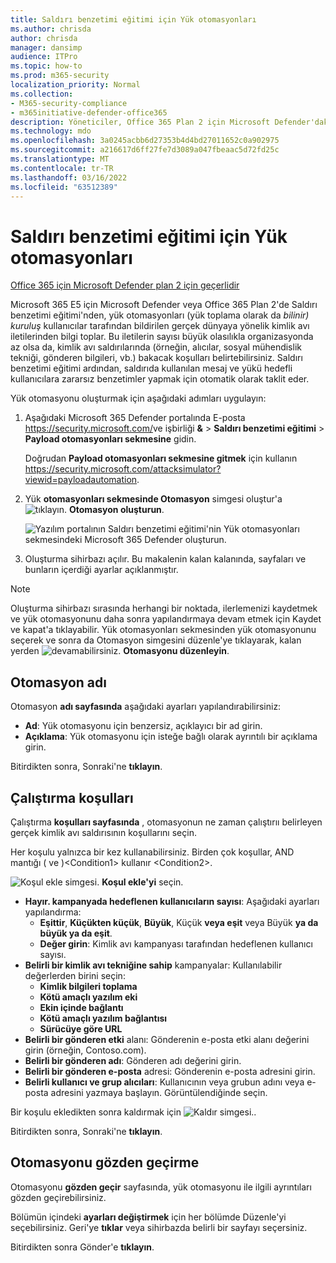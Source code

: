 ```yaml
---
title: Saldırı benzetimi eğitimi için Yük otomasyonları
ms.author: chrisda
author: chrisda
manager: dansimp
audience: ITPro
ms.topic: how-to
ms.prod: m365-security
localization_priority: Normal
ms.collection:
- M365-security-compliance
- m365initiative-defender-office365
description: Yöneticiler, Office 365 Plan 2 için Microsoft Defender'daki Saldırı benzetimi eğitimi için otomatik benzetimleri toplamak ve başlatmak için yük otomasyonlarını (yük toplama) kullanmayı öğrenebilir.
ms.technology: mdo
ms.openlocfilehash: 3a0245acbb6d27353b4d4bd27011652c0a902975
ms.sourcegitcommit: a216617d6ff27fe7d3089a047fbeaac5d72fd25c
ms.translationtype: MT
ms.contentlocale: tr-TR
ms.lasthandoff: 03/16/2022
ms.locfileid: "63512389"
---
```

# <a name="payload-automations-for-attack-simulation-training"></a>Saldırı benzetimi eğitimi için Yük otomasyonları

 [Office 365 için Microsoft Defender plan 2 için geçerlidir](defender-for-office-365.md)

Microsoft 365 E5 için Microsoft Defender veya Office 365 Plan 2'de Saldırı benzetimi eğitimi'nden, yük otomasyonları (yük toplama olarak da _bilinir) kuruluş_ kullanıcılar tarafından bildirilen gerçek dünyaya yönelik kimlik avı iletilerinden bilgi toplar. Bu iletilerin sayısı büyük olasılıkla organizasyonda az olsa da, kimlik avı saldırılarında (örneğin, alıcılar, sosyal mühendislik tekniği, gönderen bilgileri, vb.) bakacak koşulları belirtebilirsiniz. Saldırı benzetimi eğitimi ardından, saldırıda kullanılan mesaj ve yükü hedefli kullanıcılara zararsız benzetimler yapmak için otomatik olarak taklit eder.

Yük otomasyonu oluşturmak için aşağıdaki adımları uygulayın:

1. Aşağıdaki Microsoft 365 Defender portalında E-posta <https://security.microsoft.com/>ve işbirliği **&** \> **Saldırı benzetimi eğitimi** \> **Payload otomasyonları sekmesine** gidin.

   Doğrudan **Payload otomasyonları sekmesine gitmek** için kullanın <https://security.microsoft.com/attacksimulator?viewid=payloadautomation>.

2. Yük **otomasyonları sekmesinde Otomasyon** simgesi oluştur'a ![tıklayın.](../../media/m365-cc-sc-create-icon.png) **Otomasyon oluşturun**.

   ![Yazılım portalının Saldırı benzetimi eğitimi'nin Yük otomasyonları sekmesindeki Microsoft 365 Defender oluşturun.](../../media/attack-sim-training-payload-automations-create.png)

3. Oluşturma sihirbazı açılır. Bu makalenin kalan kalanında, sayfaları ve bunların içerdiği ayarlar açıklanmıştır.

> [!NOTE]
> Oluşturma sihirbazı sırasında herhangi bir noktada, ilerlemenizi kaydetmek ve  yük otomasyonunu daha sonra yapılandırmaya devam etmek için Kaydet ve kapat'a tıklayabilir. Yük otomasyonları sekmesinden yük otomasyonunu seçerek ve sonra da Otomasyon simgesini düzenle'ye tıklayarak, kalan yerden  ![devamabilirsiniz.](../../media/m365-cc-sc-edit-icon.png) **Otomasyonu düzenleyin**.

## <a name="automation-name"></a>Otomasyon adı

Otomasyon **adı sayfasında** aşağıdaki ayarları yapılandırabilirsiniz:

- **Ad**: Yük otomasyonu için benzersiz, açıklayıcı bir ad girin.
- **Açıklama**: Yük otomasyonu için isteğe bağlı olarak ayrıntılı bir açıklama girin.

Bitirdikten sonra, Sonraki'ne **tıklayın**.

## <a name="run-conditions"></a>Çalıştırma koşulları

Çalıştırma **koşulları sayfasında** , otomasyonun ne zaman çalıştırıı belirleyen gerçek kimlik avı saldırısının koşullarını seçin.

Her koşulu yalnızca bir kez kullanabilirsiniz. Birden çok koşullar, AND mantığı ( ve )\<Condition1\> kullanır \<Condition2\>.

![Koşul ekle simgesi.](../../media/m365-cc-sc-create-icon.png) **Koşul ekle'yi** seçin.

- **Hayır. kampanyada hedeflenen kullanıcıların sayısı**: Aşağıdaki ayarları yapılandırma:
  - **Eşittir**, **Küçükten küçük**, **Büyük**, Küçük **veya eşit** veya Büyük **ya da büyük ya da eşit**.
  - **Değer girin**: Kimlik avı kampanyası tarafından hedeflenen kullanıcı sayısı.
- **Belirli bir kimlik avı tekniğine sahip** kampanyalar: Kullanılabilir değerlerden birini seçin:
  - **Kimlik bilgileri toplama**
  - **Kötü amaçlı yazılım eki**
  - **Ekin içinde bağlantı**
  - **Kötü amaçlı yazılım bağlantısı**
  - **Sürücüye göre URL**
- **Belirli bir gönderen etki** alanı: Gönderenin e-posta etki alanı değerini girin (örneğin, Contoso.com).
- **Belirli bir gönderen adı**: Gönderen adı değerini girin.
- **Belirli bir gönderen e-posta** adresi: Gönderenin e-posta adresini girin.
- **Belirli kullanıcı ve grup alıcıları**: Kullanıcının veya grubun adını veya e-posta adresini yazmaya başlayın. Görüntülendiğinde seçin.

Bir koşulu ekledikten sonra kaldırmak için ![Kaldır simgesi.](../../media/m365-cc-sc-delete-icon.png).

Bitirdikten sonra, Sonraki'ne **tıklayın**.

## <a name="review-automation"></a>Otomasyonu gözden geçirme

Otomasyonu **gözden geçir** sayfasında, yük otomasyonu ile ilgili ayrıntıları gözden geçirebilirsiniz.

Bölümün içindeki **ayarları değiştirmek** için her bölümde Düzenle'yi seçebilirsiniz. Geri'ye **tıklar** veya sihirbazda belirli bir sayfayı seçersiniz.

Bitirdikten sonra Gönder'e **tıklayın**.
